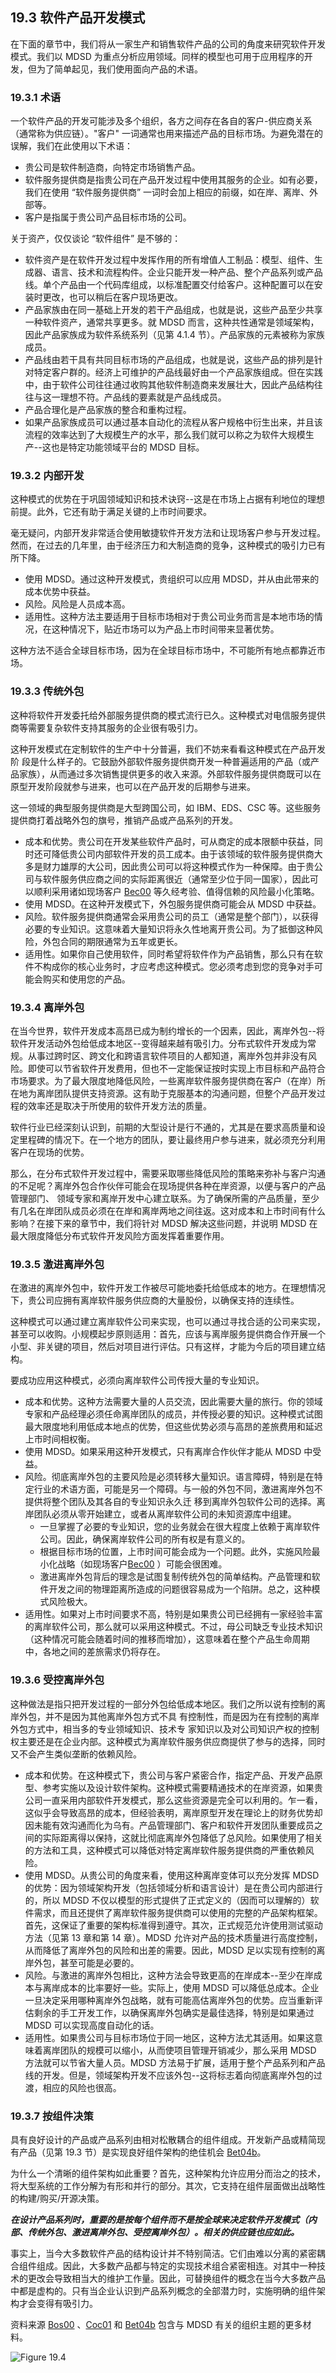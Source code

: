 ## 19.3 软件产品开发模式
在下面的章节中，我们将从一家生产和销售软件产品的公司的角度来研究软件开发模式。我们以 MDSD 为重点分析应用领域。同样的模型也可用于应用程序的开发，但为了简单起见，我们使用面向产品的术语。

### 19.3.1 术语
一个软件产品的开发可能涉及多个组织，各方之间存在各自的客户-供应商关系（通常称为供应链）。"客户" 一词通常也用来描述产品的目标市场。为避免潜在的误解，我们在此使用以下术语：

- 贵公司是软件制造商，向特定市场销售产品。
- 软件服务提供商是指贵公司在产品开发过程中使用其服务的企业。如有必要，我们在使用 “软件服务提供商” 一词时会加上相应的前缀，如在岸、离岸、外部等。
- 客户是指属于贵公司产品目标市场的公司。

关于资产，仅仅谈论 “软件组件” 是不够的：
- 软件资产是在软件开发过程中发挥作用的所有增值人工制品：模型、组件、生成器、语言、技术和流程构件。企业只能开发一种产品、整个产品系列或产品线。单个产品由一个代码库组成，以标准配置交付给客户。这种配置可以在安装时更改，也可以稍后在客户现场更改。
- 产品家族由在同一基础上开发的若干产品组成，也就是说，这些产品至少共享一种软件资产，通常共享更多。就 MDSD 而言，这种共性通常是领域架构，因此产品家族成为软件系统系列（见第 4.1.4 节）。产品家族的元素被称为家族成员。
- 产品线由若干具有共同目标市场的产品组成，也就是说，这些产品的排列是针对特定客户群的。经济上可维护的产品线最好由一个产品家族组成。但在实践中，由于软件公司往往通过收购其他软件制造商来发展壮大，因此产品结构往往与这一理想不符。产品线的要素就是产品线成员。
- 产品合理化是产品家族的整合和重构过程。
- 如果产品家族成员可以通过基本自动化的流程从客户规格中衍生出来，并且该流程的效率达到了大规模生产的水平，那么我们就可以称之为软件大规模生产--这也是特定功能领域平台的 MDSD 目标。

### 19.3.2 内部开发
这种模式的优势在于巩固领域知识和技术诀窍--这是在市场上占据有利地位的理想前提。此外，它还有助于满足关键的上市时间要求。

毫无疑问，内部开发非常适合使用敏捷软件开发方法和让现场客户参与开发过程。然而，在过去的几年里，由于经济压力和大制造商的竞争，这种模式的吸引力已有所下降。

- 使用 MDSD。通过这种开发模式，贵组织可以应用 MDSD，并从由此带来的成本优势中获益。
- 风险。风险是人员成本高。
- 适用性。这种方法主要适用于目标市场相对于贵公司业务而言是本地市场的情况，在这种情况下，贴近市场可以为产品上市时间带来显著优势。

这种方法不适合全球目标市场，因为在全球目标市场中，不可能所有地点都靠近市场。

### 19.3.3 传统外包
这种将软件开发委托给外部服务提供商的模式流行已久。这种模式对电信服务提供商等需要复杂软件支持其服务的企业很有吸引力。

这种开发模式在定制软件的生产中十分普遍，我们不妨来看看这种模式在产品开发阶 段是什么样子的。它鼓励外部软件服务提供商开发一种普遍适用的产品（或产品家族），从而通过多次销售提供更多的收入来源。外部软件服务提供商既可以在原型开发阶段就参与进来，也可以在产品开发的后期参与进来。

这一领域的典型服务提供商是大型跨国公司，如 IBM、EDS、CSC 等。这些服务提供商打着战略外包的旗号，推销产品或产品系列的开发。

- 成本和优势。贵公司在开发某些软件产品时，可从商定的成本限额中获益，同时还可降低贵公司内部软件开发的员工成本。由于该领域的软件服务提供商大多是财力雄厚的大公司，因此贵公司可以将这种模式作为一种保障。由于贵公司与软件服务供应商之间的实际距离很近（通常至少位于同一国家），因此可以顺利采用诸如现场客户 [Bec00](../ref.md#bec00) 等久经考验、值得信赖的风险最小化策略。
- 使用 MDSD。在这种开发模式下，外包服务提供商可能会从 MDSD 中获益。
- 风险。软件服务提供商通常会采用贵公司的员工（通常是整个部门），以获得必要的专业知识。这意味着大量知识将永久性地离开贵公司。为了抵御这种风险，外包合同的期限通常为五年或更长。
- 适用性。如果你自己使用软件，同时希望将软件作为产品销售，那么只有在软件不构成你的核心业务时，才应考虑这种模式。您必须考虑到您的竞争对手可能会购买和使用您的产品。

### 19.3.4 离岸外包
在当今世界，软件开发成本高昂已成为制约增长的一个因素，因此，离岸外包--将 软件开发活动外包给低成本地区--变得越来越有吸引力。分布式软件开发成为常规。从事过跨时区、跨文化和跨语言软件项目的人都知道，离岸外包并非没有风险。即使可以节省软件开发费用，但也不一定能保证按时实现上市目标和产品符合市场要求。为了最大限度地降低风险，一些离岸软件服务提供商在客户（在岸）所在地为离岸团队提供支持资源。这有助于克服基本的沟通问题，但整个产品开发过程的效率还是取决于所使用的软件开发方法的质量。

软件行业已经深刻认识到，前期的大型设计是行不通的，尤其是在要求高质量和设定里程碑的情况下。在一个地方的团队，要让最终用户参与进来，就必须充分利用客户在现场的优势。

那么，在分布式软件开发过程中，需要采取哪些降低风险的策略来弥补与客户沟通的不足呢？离岸外包合作伙伴可能会在现场提供各种在岸资源，以便与客户的产品管理部门、 领域专家和离岸开发中心建立联系。为了确保所需的产品质量，至少有几名在岸团队成员必须在在岸和离岸两地之间往返。这对成本和上市时间有什么影响？在接下来的章节中，我们将针对 MDSD 解决这些问题，并说明 MDSD 在最大限度降低分布式软件开发风险方面发挥着重要作用。

### 19.3.5 激进离岸外包
在激进的离岸外包中，软件开发工作被尽可能地委托给低成本的地方。在理想情况下，贵公司应拥有离岸软件服务供应商的大量股份，以确保支持的连续性。

这种模式可以通过建立离岸软件公司来实现，也可以通过寻找合适的公司来实现，甚至可以收购。小规模起步原则适用：首先，应该与离岸服务提供商合作开展一个小型、非关键的项目，然后对项目进行评估。只有这样，才能为今后的项目建立结构。

要成功应用这种模式，必须向离岸软件公司传授大量的专业知识。

- 成本和优势。这种方法需要大量的人员交流，因此需要大量的旅行。你的领域专家和产品经理必须任命离岸团队的成员，并传授必要的知识。这种模式试图最大限度地利用低成本地点的优势，但这些优势必须与高昂的差旅费用和延迟上市时间相权衡。
- 使用 MDSD。如果采用这种开发模式，只有离岸合作伙伴才能从 MDSD 中受益。
- 风险。彻底离岸外包的主要风险是必须转移大量知识。语言障碍，特别是在特定行业的术语方面，可能是另一个障碍。与一般的外包不同，激进离岸外包不提供将整个团队及其各自的专业知识永久迁 移到离岸外包软件公司的选择。离岸团队必须从零开始建立，或者从离岸软件公司的未知资源库中组建。
  * 一旦掌握了必要的专业知识，您的业务就会在很大程度上依赖于离岸软件公司。因此，确保离岸软件公司的所有权是有意义的。
  * 根据目标市场的位置，上市时间可能会成为一个问题。此外，实施风险最小化战略（如现场客户[Bec00](../ref.md#bec00) ）可能会很困难。
  * 激进离岸外包背后的理念是试图复制传统外包的简单结构。产品管理和软件开发之间的物理距离所造成的问题很容易成为一个陷阱。总之，这种模式风险极大。
- 适用性。如果对上市时间要求不高，特别是如果贵公司已经拥有一家经验丰富的离岸软件公司，那么就可以采用这种模式。不过，母公司缺乏专业技术知识（这种情况可能会随着时间的推移而增加），这意味着在整个产品生命周期中，各地之间的差旅需求仍将存在。

### 19.3.6 受控离岸外包
这种做法是指只把开发过程的一部分外包给低成本地区。我们之所以说有控制的离岸外包，并不是因为其他离岸外包方式不具 有控制性，而是因为在有控制的离岸外包方式中，相当多的专业领域知识、技术专 家知识以及对公司知识产权的控制权主要还是在企业内部。这种模式为离岸软件服务供应商提供了参与的选择，同时又不会产生类似垄断的依赖风险。

- 成本和优势。在这种模式下，贵公司与客户紧密合作，指定产品、开发产品原型、参考实施以及设计软件架构。这种模式需要精通技术的在岸资源，如果贵公司一直采用内部软件开发模式，那么这些资源是完全可以利用的。乍一看，这似乎会导致高昂的成本，但经验表明，离岸原型开发在理论上的财务优势却因未能有效沟通而化为乌有。产品管理部门、客户和软件开发团队重要成员之间的实际距离得以保持，这就比彻底离岸外包降低了总风险。如果使用了相关的方法和工具，这种模式可以降低对特定离岸软件服务提供商的严重依赖风险。
- 使用 MDSD。从贵公司的角度来看，使用这种离岸变体可以充分发挥 MDSD 的优势：因为领域架构开发（包括领域分析和语言设计）是在贵公司内部进行的，所以 MDSD 不仅以模型的形式提供了正式定义的（因而可以理解的）软件需求，而且还提供了离岸软件服务提供商可以使用的完整的产品架构框架。首先，这保证了重要的架构标准得到遵守。其次，正式规范允许使用测试驱动方法（见第 13 章和第 14 章）。MDSD 允许对产品的技术质量进行高度控制，从而降低了离岸外包的风险和出差的需要。因此，MDSD 足以实现有控制的离岸外包，甚至可能是必要的。
- 风险。与激进的离岸外包相比，这种方法会导致更高的在岸成本--至少在岸成本与离岸成本的比率要好一些。实际上，使用 MDSD 可以降低总成本。企业一旦决定采用哪种离岸外包战略，就有可能高估离岸外包的优势。应当重新评估剩余的手工开发工作，以确保离岸外包确实是最佳选择，特别是如果通过 MDSD 可以实现高度自动化的话。
- 适用性。如果贵公司与目标市场位于同一地区，这种方法尤其适用。如果这意味着离岸团队的规模可以缩小，从而使项目管理开销减少，那么采用 MDSD 方法就可以节省大量人员。MDSD 方法易于扩展，适用于整个产品系列和产品线的开发。但是，领域架构开发不应该外包--这将标志着向彻底离岸外包的过渡，相应的风险也很高。

### 19.3.7 按组件决策
具有良好设计的产品或产品系列由相对松散耦合的组件组成。开发新产品或精简现有产品（见第 19.3 节）是实现良好组件架构的绝佳机会 [Bet04b](../ref.md#bet04b)。

为什么一个清晰的组件架构如此重要？首先，这种架构允许应用分而治之的技术，将大型系统的工作分解为有形和并行的部分。其次，它支持在组件层面做出战略性的构建/购买/开源决策。

***在设计产品系列时，重要的是按每个组件而不是按全球来决定软件开发模式（内部、传统外包、激进离岸外包、受控离岸外包）。相关的供应链也应如此。***

事实上，当今大多数软件产品的结构设计并不特别简洁。它们由难以分离的紧密耦合组件组成。因此，大多数产品都与特定的实现技术组合紧密相连。对其中一种技术的更改会导致相当大的维护工作量。因此，可替换组件的概念在当今大多数产品中都是虚构的。只有当企业认识到产品系列概念的全部潜力时，实施明确的组件架构才会变得有吸引力。

资料来源 [Bos00](../ref.md#bos00) 、[Coc01](../ref.md#coc01) 和 [Bet04b](../ref.md#bet04b) 包含与 MDSD 有关的组织主题的更多材料。

![Figure 19.4](../img/f19.4.png)
